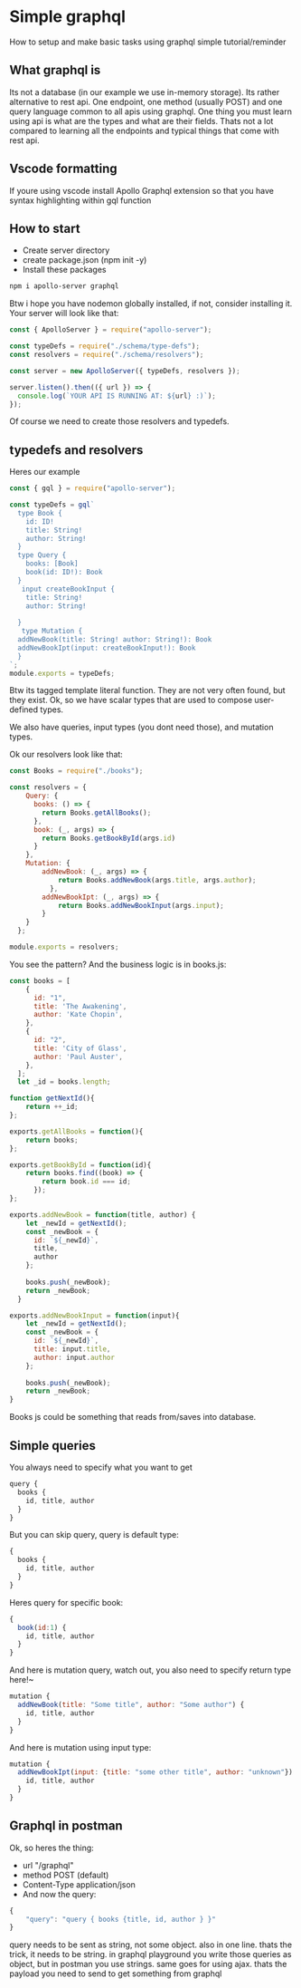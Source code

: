 # Simple graphql
How to setup and make basic tasks using graphql simple tutorial/reminder

## What graphql is
Its not a database (in our example we use in-memory storage). Its rather alternative to rest api. One endpoint, one method (usually POST) and one query language common to all apis using graphql. One thing you must learn using api is what are the types and what are their fields. Thats not a lot compared to learning all the endpoints and typical things that come with rest api.
## Vscode formatting
If youre using vscode install Apollo Graphql extension so that you have syntax highlighting within gql function
## How to start
- Create server directory
- create package.json (npm init -y)
- Install these packages
```sh
npm i apollo-server graphql
```
Btw i hope you have nodemon globally installed, if not, consider installing it.
Your server will look like that:
```js
const { ApolloServer } = require("apollo-server");

const typeDefs = require("./schema/type-defs");
const resolvers = require("./schema/resolvers");

const server = new ApolloServer({ typeDefs, resolvers });

server.listen().then(({ url }) => {
  console.log(`YOUR API IS RUNNING AT: ${url} :)`);
});
```
Of course we need to create those resolvers and typedefs.
## typedefs and resolvers
Heres our example
```js
const { gql } = require("apollo-server");

const typeDefs = gql`
  type Book {
    id: ID!
    title: String!
    author: String!
  }
  type Query {
    books: [Book]
    book(id: ID!): Book
  }
   input createBookInput {
    title: String!
    author: String!
    
  }
   type Mutation {
  addNewBook(title: String! author: String!): Book
  addNewBookIpt(input: createBookInput!): Book
  }
`;
module.exports = typeDefs;
```
Btw its tagged template literal function. They are not very often found, but they exist. Ok, so we have scalar types that are used to compose user-defined types.

We also have queries, input types (you dont need those), and mutation types. 

Ok our resolvers look like that:
```js
const Books = require("./books");

const resolvers = {
    Query: {
      books: () => {
        return Books.getAllBooks();
      },
      book: (_, args) => {
        return Books.getBookById(args.id)
      }
    },
    Mutation: {
        addNewBook: (_, args) => {
            return Books.addNewBook(args.title, args.author);
          },
        addNewBookIpt: (_, args) => {
            return Books.addNewBookInput(args.input);
        }
    }
  };

module.exports = resolvers;
```
You see the pattern? And the business logic is in books.js:
```js
const books = [
    {
      id: "1",
      title: 'The Awakening',
      author: 'Kate Chopin',
    },
    {
      id: "2",
      title: 'City of Glass',
      author: 'Paul Auster',
    },
  ];
  let _id = books.length;

function getNextId(){
    return ++_id;
};

exports.getAllBooks = function(){
    return books;
};

exports.getBookById = function(id){
    return books.find((book) => {
        return book.id === id;
      });
};

exports.addNewBook = function(title, author) {
    let _newId = getNextId();
    const _newBook = {
      id: `${_newId}`,
      title,
      author
    };
  
    books.push(_newBook);
    return _newBook;
  }

exports.addNewBookInput = function(input){
    let _newId = getNextId();
    const _newBook = {
      id: `${_newId}`,
      title: input.title,
      author: input.author
    };
  
    books.push(_newBook);
    return _newBook;
}
```
Books js could be something that reads from/saves into database.

## Simple queries
You always need to specify what you want to get
```js
query {
  books {
    id, title, author
  }
}
```
But you can skip query, query is default type:
```js
{
  books {
    id, title, author
  }
}
```
Heres query for specific book:
```js
{
  book(id:1) {
    id, title, author
  }
}
```
And here is mutation query, watch out, you also need to specify return type here!~
```js
mutation {
  addNewBook(title: "Some title", author: "Some author") {
    id, title, author
  }
}
```
And here is mutation using input type:
```js
mutation {
  addNewBookIpt(input: {title: "some other title", author: "unknown"}) {
    id, title, author
  }
}
```

## Graphql in postman
Ok, so heres the thing:
- url "/graphql"
- method POST (default)
- Content-Type application/json
- And now the query:
```js
{
    "query": "query { books {title, id, author } }"
}
```
query needs to be sent as string, not some object. also in one line. thats the trick, it needs to be string. in graphql playground you write those queries as object, but in postman you use strings.
same goes for using ajax. thats the payload you need to send to get something from graphql